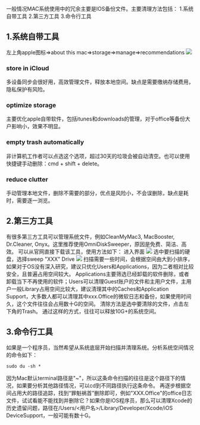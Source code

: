 一般情况MAC系统使用中的冗余主要是IOS备份文件。主要清理方法包括：
1.系统自带工具
2.第三方工具
3.命令行工具

## 1.系统自带工具
左上角apple图标=>about this mac=>storage=>manage=>recommendations
![](http://p27x0f47q.bkt.clouddn.com/20181008100300.png)
### store in iCloud
多设备同步会很好用，高效管理文件，释放本地空间。缺点是需要缴纳存储费用，隐私保护有风险。
### optimize storage
主要优化apple自带软件，包括itunes和downloads的管理，对于office等备份大户影响小，效果不明显。
### empty trash automatically
非计算机工作者可以点选这个选项，超过30天的垃圾会被自动清空。也可以使用快捷键手动删除：cmd + shift + delete。
### reduce clutter
手动管理本地文件，删除不需要的部分，优点是风险小，不会误删除，缺点是耗时，需要逐一浏览。

## 2.第三方工具
有很多第三方工具可以管理系统文件，例如CleanMyMac3, MacBooster, Dr.Cleaner, Onyx。这里推荐使用OmniDiskSweeper，原因是免费、简洁、高效。
可以从官网直接下载该工具，使用方法如下：
进入界面
![](http://p27x0f47q.bkt.clouddn.com/20181008101030.png)
选中要扫描的硬盘，选择sweep "XXX" Drive
![](http://p27x0f47q.bkt.clouddn.com/20181008101143.png)
扫描需要一些时间，会根据空间由大到小排序，如果对于OS没有深入研究，建议只优化Users和Applications，因为二者相对比较安全，且普遍占用空间较大。
Applications主要筛选已经卸载的软件删除，或者卸载当下不再使用的软件；Users可以清理Guest账户的文件和主用户文件，主用户一般Library占用空间比较大，建议清理其中的Caches和Application Support，大多数人都可以清理其中xxx.Office的微软日志和备份，如果使用时间久，这个文件往往会占用数十G的空间。
清除方法是选中要清除的文件，点击左下角的Trash。
通过这样的方式，往往可以释放10G+的系统空间。

## 3.命令行工具
如果是一个程序员，当然希望从系统底层开始扫描并清理系统。分析系统空间情况的命令如下：
```shell
sudo du -sh *
```
因为Mac默认terminal路径是"~"，所以这条命令扫描的往往是这个路径下的情况，如果要分析其他路径情况，可以cd到不同路径执行这条命令。
再逐步根据空间占用大的路径追踪，找到“罪魁祸首”删除即可，例如"XXX.Office"的office日志文件，试试看能不能找到并删除它？如果你是IOS程序员，那么可以清理Xcode的历史遗留问题，路径在/Users/<用户名>/Library/Developer/Xcode/iOS DeviceSupport，一般可能有数十G。